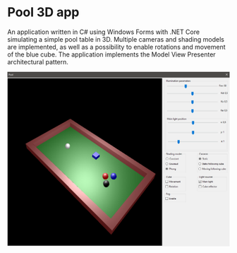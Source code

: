 # Pool 3D app

An application written in C# using Windows Forms with .NET Core simulating a simple pool table in 3D. Multiple cameras and shading models are implemented, as well as a possibility to enable rotations and movement of the blue cube. The application implements the Model View Presenter architectural pattern.

![Application window](window.png)
